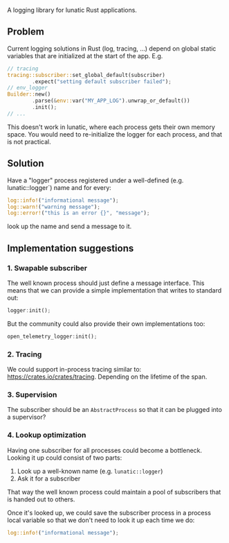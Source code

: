 A logging library for lunatic Rust applications.

## Problem

Current logging solutions in Rust (log, tracing, ...) depend on global static variables that are
initialized at the start of the app. E.g.

```rust
// tracing
tracing::subscriber::set_global_default(subscriber)
        .expect("setting default subscriber failed");
// env_logger
Builder::new()
        .parse(&env::var("MY_APP_LOG").unwrap_or_default())
        .init();
// ...
```

This doesn't work in lunatic, where each process gets their own memory space. You would need to
re-initialize the logger for each process, and that is not practical.

## Solution

Have a "logger" process registered under a well-defined (e.g. lunatic::logger`) name and for every:

```rust
log::info!("informational message");
log::warn!("warning message");
log::error!("this is an error {}", "message");
```

look up the name and send a message to it.

## Implementation suggestions

### 1. Swapable subscriber

The well known process should just define a message interface. This means that we can provide a
simple implementation that writes to standard out:

```rust
logger:init();
```

But the community could also provide their own implementations too:

```rust
open_telemetry_logger:init();
```

### 2. Tracing

We could support in-process tracing similar to: https://crates.io/crates/tracing. Depending on the
lifetime of the span.

### 3. Supervision

The subscriber should be an `AbstractProcess` so that it can be plugged into a supervisor?

### 4. Lookup optimization

Having one subscriber for all processes could become a bottleneck. Looking it up could consist of
two parts:

1. Look up a well-known name (e.g. `lunatic::logger`)
2. Ask it for a subscriber

That way the well known process could maintain a pool of subscribers that is handed out to others.

Once it's looked up, we could save the subscriber process in a process local variable so that we
don't need to look it up each time we do:
```rust
log::info!("informational message");
```